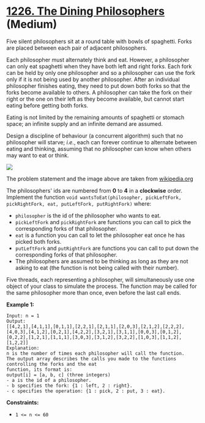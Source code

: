# [1226. The Dining Philosophers][link] (Medium)

[link]: https://leetcode.com/problems/the-dining-philosophers/

Five silent philosophers sit at a round table with bowls of spaghetti. Forks are placed between each
pair of adjacent philosophers.

Each philosopher must alternately think and eat. However, a philosopher can only eat spaghetti when
they have both left and right forks. Each fork can be held by only one philosopher and so a
philosopher can use the fork only if it is not being used by another philosopher. After an
individual philosopher finishes eating, they need to put down both forks so that the forks become
available to others. A philosopher can take the fork on their right or the one on their left as they
become available, but cannot start eating before getting both forks.

Eating is not limited by the remaining amounts of spaghetti or stomach space; an infinite supply and
an infinite demand are assumed.

Design a discipline of behaviour (a concurrent algorithm) such that no philosopher will starve;
_i.e._, each can forever continue to alternate between eating and thinking, assuming that no
philosopher can know when others may want to eat or think.

![](https://assets.leetcode.com/uploads/2019/09/24/an_illustration_of_the_dining_philosophers_problem.png)

The problem statement and the image above are taken from
[wikipedia.org](https://en.wikipedia.org/wiki/Dining_philosophers_problem)

The philosophers' ids are numbered from **0** to **4** in a **clockwise** order. Implement the
function `void wantsToEat(philosopher, pickLeftFork, pickRightFork, eat, putLeftFork, putRightFork)`
where:

- `philosopher` is the id of the philosopher who wants to eat.
- `pickLeftFork` and `pickRightFork` are functions you can call to pick the corresponding forks of
that philosopher.
- `eat` is a function you can call to let the philosopher eat once he has picked both forks.
- `putLeftFork` and `putRightFork` are functions you can call to put down the corresponding forks of
that philosopher.
- The philosophers are assumed to be thinking as long as they are not asking to eat (the function is
not being called with their number).

Five threads, each representing a philosopher, will simultaneously use one object of your class to
simulate the process. The function may be called for the same philosopher more than once, even
before the last call ends.

**Example 1:**

```
Input: n = 1
Output:
[[4,2,1],[4,1,1],[0,1,1],[2,2,1],[2,1,1],[2,0,3],[2,1,2],[2,2,2],[4,0,3],[4,1,2],[0,2,1],[4,2,2],[3,2,1],[3,1,1],[0,0,3],[0,1,2],[0,2,2],[1,2,1],[1,1,1],[3,0,3],[3,1,2],[3,2,2],[1,0,3],[1,1,2],[1,2,2]]
Explanation:
n is the number of times each philosopher will call the function.
The output array describes the calls you made to the functions controlling the forks and the eat
function, its format is:
output[i] = [a, b, c] (three integers)
- a is the id of a philosopher.
- b specifies the fork: {1 : left, 2 : right}.
- c specifies the operation: {1 : pick, 2 : put, 3 : eat}.
```

**Constraints:**

- `1 <= n <= 60`
